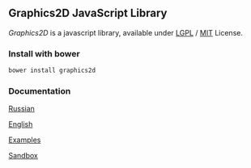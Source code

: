 ## Graphics2D JavaScript Library
*Graphics2D* is a javascript library, available under [LGPL](http://www.gnu.org/copyleft/lgpl.html) / [MIT](http://opensource.org/licenses/mit-license.php) License.

### Install with bower
```js
bower install graphics2d
```

### Documentation
[Russian](http://github.com/keyten/Graphics2D/tree/master/Docs/Ru)

[English](http://keyten.github.io/Graphics2D/docs/)

[Examples](http://keyten.github.io/Graphics2D/examples/)

[Sandbox](http://keyten.github.io/Graphics2D/sandbox/)
